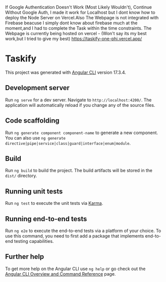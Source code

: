 If Google Authentication Doesn't Work (Most Likely Wouldn't), Continue Without Google Auth, I made it work for Localhost but I dont know how to deploy the Node Server on Vercel.Also The Webpage is not integrated with Firebase beacuse I simply dont know about firebase much at the moment,and I had to complete the Task within the time constraints.
The Webpage is currently being hosted on vercel - 
(Won't say its my best work,but I tried to give my best)
https://taskify-one-phi.vercel.app/

# Taskify

This project was generated with [Angular CLI](https://github.com/angular/angular-cli) version 17.3.4.

## Development server

Run `ng serve` for a dev server. Navigate to `http://localhost:4200/`. The application will automatically reload if you change any of the source files.

## Code scaffolding

Run `ng generate component component-name` to generate a new component. You can also use `ng generate directive|pipe|service|class|guard|interface|enum|module`.

## Build

Run `ng build` to build the project. The build artifacts will be stored in the `dist/` directory.

## Running unit tests

Run `ng test` to execute the unit tests via [Karma](https://karma-runner.github.io).

## Running end-to-end tests

Run `ng e2e` to execute the end-to-end tests via a platform of your choice. To use this command, you need to first add a package that implements end-to-end testing capabilities.

## Further help

To get more help on the Angular CLI use `ng help` or go check out the [Angular CLI Overview and Command Reference](https://angular.io/cli) page.

